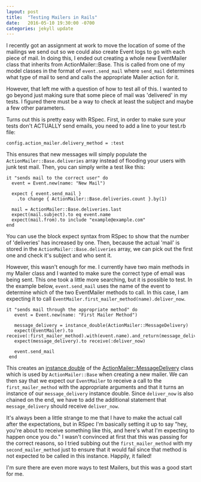 ```yaml
---
layout: post
title:  "Testing Mailers in Rails"
date:   2016-05-10 19:30:00 -0700
categories: jekyll update
---
```


I recently got an assignment at work to move the location of some of the mailings we send out so we could also create Event logs to go with each piece of mail. In doing this, I ended out creating a whole new EventMailer class that inherits from ActionMailer::Base. This is called from one of my model classes in the format of `event.send_mail` where `send_mail` determines what type of mail to send and calls the appropriate Mailer action for it.

However, that left me with a question of how to test all of this. I wanted to go beyond just making sure that some piece of mail was 'delivered' in my tests. I figured there must be a way to check at least the subject and maybe a few other parameters.

Turns out this is pretty easy with RSpec. First, in order to make sure your tests don't ACTUALLY send emails, you need to add a line to your test.rb file:

```
config.action_mailer.delivery_method = :test
```

This ensures that new messages will simply populate the `ActionMailer::Base.deliveries` array instead of flooding your users with junk test mail. Then, you can simply write a test like this:

```
it "sends mail to the correct user" do
  event = Event.new(name: "New Mail")

  expect { event.send_mail }
    .to change { ActionMailer::Base.deliveries.count }.by(1)

  mail = ActionMailer::Base.deliveries.last
  expect(mail.subject).to eq event.name
  expect(mail.from).to include "example@example.com"
end
```

You can use the block expect syntax from RSpec to show that the number of 'deliveries' has increased by one. Then, because the actual 'mail' is stored in the `ActionMailer::Base.deliveries` array, we can pick out the first one and check it's subject and who sent it.

However, this wasn't enough for me. I currently have two main methods in my Mailer class and I wanted to make sure the correct type of email was being sent. This one took a little more searching, but it is possible to test. In the example below, `event.send_mail` uses the name of the event to determine which of the two EventMailer methods to call. In this case, I am expecting it to call `EventMailer.first_mailer_method(name).deliver_now`.

```
it "sends mail through the appropriate method" do
   event = Event.new(name: "First Mailer Method")

   message_delivery = instance_double(ActionMailer::MessageDelivery)
   expect(EventMailer).to receive(:first_mailer_method).with(event.name).and_return(message_delivery)
   expect(message_delivery).to receive(:deliver_now)

   event.send_mail
 end
```

This creates an [instance double](https://relishapp.com/rspec/rspec-mocks/v/3-2/docs/verifying-doubles/using-an-instance-double) of the [ActionMailer::MessageDelivery](http://edgeapi.rubyonrails.org/classes/ActionMailer/MessageDelivery.html) class which is used by `ActionMailer::Base` when creating a new mailer. We can then say that we expect our `EventMailer` to receive a call to the `first_mailer_method` with the appropriate arguments and that it turns an instance of our `message_delivery` instance double. Since `deliver_now` is also chained on the end, we have to add the additional statement that `message_delivery` should receive `deliver_now`.

It's always been a little strange to me that I have to make the actual call after the expectations, but in RSpec I'm basically setting it up to say "hey, you're about to receive something like this, and here's what I'm expecting to happen once you do." I wasn't convinced at first that this was passing for the correct reasons, so I tried subbing out the `first_mailer_method` with my `second_mailer_method` just to ensure that it would fail since that method is not expected to be called in this instance. Happily, it failed!

I'm sure there are even more ways to test Mailers, but this was a good start for me.
